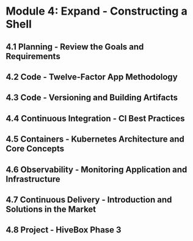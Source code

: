# Module 4: Expand - Constructing a Shell

## 4.1 Planning - Review the Goals and Requirements
## 4.2 Code - Twelve-Factor App Methodology
## 4.3 Code - Versioning and Building Artifacts
## 4.4 Continuous Integration - CI Best Practices
## 4.5 Containers - Kubernetes Architecture and Core Concepts
## 4.6 Observability - Monitoring Application and Infrastructure
## 4.7 Continuous Delivery - Introduction and Solutions in the Market
## 4.8 Project - HiveBox Phase 3
